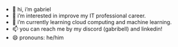 - 👋 hi, i’m gabriel
- 👀 i’m interested in improve my IT professional career.
- 🌱 i’m currently learning cloud computing and machine learning.
- 📫 you can reach me by my discord (gabribell) and linkedin!
- 😄 pronouns: he/him

<!---
gabrieltduart/gabrieltduart is a ✨ special ✨ repository because its `README.md` (this file) appears on your GitHub profile.
You can click the Preview link to take a look at your changes.
--->
